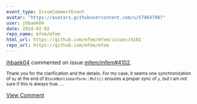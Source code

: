 ```yaml
---
event_type: IssueCommentEvent
avatar: "https://avatars.githubusercontent.com/u/57964798?"
user: jhbaek04
date: 2024-02-02
repo_name: mfem/mfem
html_url: https://github.com/mfem/mfem/issues/4102
repo_url: https://github.com/mfem/mfem
---
```


<a href='https://github.com/jhbaek04' target='_blank'>jhbaek04</a> commented on issue <a href='https://github.com/mfem/mfem/issues/4102' target='_blank'>mfem/mfem#4102</a>.

<small>Thank you for the clarification and the details. For my case, it seems one synchronization of `by` at the end of `BlockNonlinearForm::Mult()` ensures a proper sync of `y`, but I am not sure if this is always true....</small>

<a href='https://github.com/mfem/mfem/issues/4102' target='_blank'>View Comment</a>